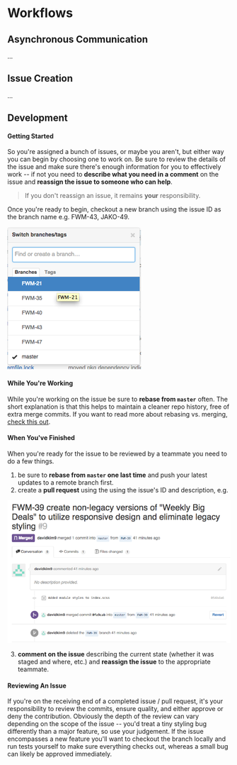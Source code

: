 # Workflows

## Asynchronous Communication

...



## Issue Creation

...



## Development

#### Getting Started

So you're assigned a bunch of issues, or maybe you aren't, but either way you
can begin by choosing one to work on. Be sure to review the details of the
issue and make sure there's enough information for you to effectively work --
if not you need to **describe what you need in a comment** on the issue and
**reassign the issue to someone who can help**.

> If you don't reassign an issue, it remains **your** responsibility.

Once you're ready to begin, checkout a new branch using the issue ID as the
branch name e.g. FWM-43, JAKO-49.

![Issue Branches](resources/branches.png)

#### While You're Working

While you're working on the issue be sure to **rebase from `master`** often.
The short explanation is that this helps to maintain a cleaner repo history,
free of extra merge commits. If you want to read more about rebasing vs.
merging, [check this out](https://www.atlassian.com/git/tutorials/merging-vs-rebasing).

#### When You've Finished

When you're ready for the issue to be reviewed by a teammate you need to do
a few things.

1.  be sure to **rebase from `master` one last time** and push your latest
    updates to a remote branch first.
2.  create a **pull request** using the using the issue's ID and description,
    e.g.

![Pull Request](resources/pr.png)

3.  **comment on the issue** describing the current state (whether it was
    staged and where, etc.) and **reassign the issue** to the appropriate
    teammate.

#### Reviewing An Issue

If you're on the receiving end of a completed issue / pull request, it's your
responsibility to review the commits, ensure quality, and either approve or
deny the contribution. Obviously the depth of the review can vary depending on
the scope of the issue -- you'd treat a tiny styling bug differently than a
major feature, so use your judgement. If the issue encompasses a new feature
you'll want to checkout the branch locally and run tests yourself to make sure
everything checks out, whereas a small bug can likely be approved immediately.
